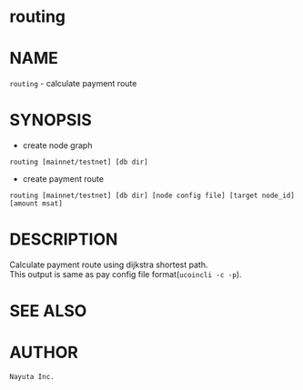 routing
====

# NAME

`routing` - calculate payment route


# SYNOPSIS

* create node graph
```
routing [mainnet/testnet] [db dir]
```

* create payment route
```
routing [mainnet/testnet] [db dir] [node config file] [target node_id] [amount msat]
```


# DESCRIPTION

Calculate payment route using dijkstra shortest path.  
This output is same as pay config file format(`ucoincli -c -p`).


# SEE ALSO


# AUTHOR
    Nayuta Inc.

